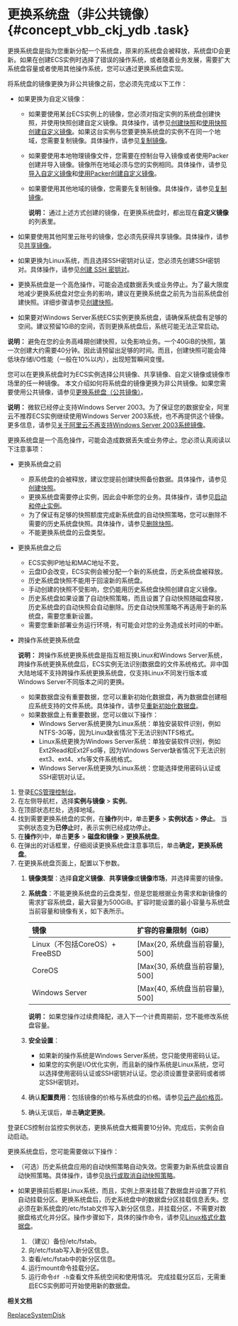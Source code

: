 # 更换系统盘（非公共镜像） {#concept_vbb_ckj_ydb .task}

更换系统盘是指为您重新分配一个系统盘，原来的系统盘会被释放，系统盘ID会更新。如果在创建ECS实例时选择了错误的操作系统，或者随着业务发展，需要扩大系统盘容量或者使用其他操作系统，您可以通过更换系统盘实现。

将系统盘的镜像更换为非公共镜像之前，您必须先完成以下工作：

-   如果更换为自定义镜像：
    -   如果要使用某台ECS实例上的镜像，您必须对指定实例的系统盘创建快照，并使用快照创建自定义镜像。具体操作，请参见[创建快照](../intl.zh-CN/快照/使用快照/创建快照.md#)和[使用快照创建自定义镜像](intl.zh-CN/镜像/自定义镜像/创建自定义镜像/使用快照创建自定义镜像.md#)。如果这台实例与您要更换系统盘的实例不在同一个地域，您需要复制镜像。具体操作，请参见[复制镜像](../intl.zh-CN/镜像/自定义镜像/复制镜像.md#)。
    -   如果要使用本地物理镜像文件，您需要在控制台导入镜像或者使用Packer创建并导入镜像。镜像所在地域必须与您的实例相同。具体操作，请参见[导入自定义镜像](../intl.zh-CN/镜像/自定义镜像/导入镜像/导入自定义镜像.md#)和[使用Packer创建自定义镜像](../intl.zh-CN/镜像/自定义镜像/创建自定义镜像/使用Packer创建自定义镜像.md#)。
    -   如果要使用其他地域的镜像，您需要先复制镜像。具体操作，请参见[复制镜像](../intl.zh-CN/镜像/自定义镜像/复制镜像.md#)。

        **说明：** 通过上述方式创建的镜像，在更换系统盘时，都出现在**自定义镜像**的列表里。

-   如果要使用其他阿里云账号的镜像，您必须先获得共享镜像。具体操作，请参见[共享镜像](intl.zh-CN/镜像/自定义镜像/共享镜像.md#)。
-   如果更换为Linux系统，而且选择SSH密钥对认证，您必须先创建SSH密钥对。具体操作，请参见[创建 SSH 密钥对](intl.zh-CN/安全/SSH密钥对/使用SSH密钥对.md#)。
-   更换系统盘是一个高危操作，可能会造成数据丢失或业务停止。为了最大限度地减少更换系统盘对您业务的影响，建议在更换系统盘之前先为当前系统盘创建快照。详细步骤请参见[创建快照](../intl.zh-CN/快照/使用快照/创建快照.md#)。
-   如果要对Windows Server系统ECS实例更换系统盘，请确保系统盘有足够的空间。建议预留1GiB的空间，否则更换系统盘后，系统可能无法正常启动。

**说明：** 避免在您的业务高峰期创建快照，以免影响业务。一个40GiB的快照，第一次创建大约需要40分钟。因此请预留出足够的时间。而且，创建快照可能会降低块存储I/O性能（一般在10%以内），出现短暂瞬间变慢。

您可以在更换系统盘时为ECS实例选择公共镜像、共享镜像、自定义镜像或镜像市场里的任一种镜像。 本文介绍如何将系统盘的镜像更换为非公共镜像。如果您需要使用公共镜像，请参见[更换系统盘（公共镜像）](intl.zh-CN/块存储/云盘/更换系统盘/更换系统盘（公共镜像）.md#)。

**说明：** 微软已经停止支持Windows Server 2003。为了保证您的数据安全，阿里云不推荐ECS实例继续使用Windows Server 2003系统，也不再提供这个镜像。更多信息，请参见[关于阿里云不再支持Windows Server 2003系统镜像](https://www.alibabacloud.com/help/faq-detail/59513.htm)。

更换系统盘是一个高危操作，可能会造成数据丢失或业务停止。您必须认真阅读以下注意事项：

-   更换系统盘之前
    -   原系统盘的会被释放，建议您提前创建快照备份数据。具体操作，请参见[创建快照](../intl.zh-CN/快照/使用快照/创建快照.md#)。
    -   更换系统盘需要停止实例，因此会中断您的业务。具体操作，请参见[启动和停止实例](../intl.zh-CN/实例/管理实例/启动和停止实例.md#)。
    -   为了保证有足够的快照额度完成新系统盘的自动快照策略，您可以删除不需要的历史系统盘快照。具体操作，请参见[删除快照](../intl.zh-CN/快照/使用快照/删除快照.md#)。
    -   不能更换系统盘的云盘类型。
-   更换系统盘之后
    -   ECS实例IP地址和MAC地址不变。
    -   云盘ID会改变，ECS实例会被分配一个新的系统盘，历史系统盘被释放。
    -   历史系统盘快照不能用于回滚新的系统盘。
    -   手动创建的快照不受影响，您仍能用历史系统盘快照创建自定义镜像。
    -   历史系统盘如果设置了自动快照策略，而且设置了自动快照随磁盘释放，历史系统盘的自动快照会自动删除。历史自动快照策略不再适用于新的系统盘，需要您重新设置。
    -   需要您重新部署业务运行环境，有可能会对您的业务造成长时间的中断。
-   跨操作系统更换系统盘

    **说明：** 跨操作系统更换系统盘是指互相互换Linux和Windows Server系统，跨操作系统更换系统盘后，ECS实例无法识别数据盘的文件系统格式。非中国大陆地域不支持跨操作系统更换系统盘，仅支持Linux不同发行版本或Windows Server不同版本之间的更换。

    -   如果数据盘没有重要数据，您可以重新初始化数据盘，再为数据盘创建相应系统支持的文件系统。具体操作，请参见[重新初始化数据盘](intl.zh-CN/块存储/云盘/重新初始化云盘/重新初始化系统盘.md#)。
    -   如果数据盘上有重要数据，您可以做以下操作：
        -   Windows Server系统更换为Linux系统：单独安装软件识别，例如NTFS-3G等，因为Linux缺省情况下无法识别NTFS格式。
        -   Linux系统更换为Windows Server系统：单独安装软件识别，例如Ext2Read和Ext2Fsd等，因为Windows Server缺省情况下无法识别ext3、ext4、xfs等文件系统格式。
        -   Windows Server系统更换为Linux系统：您能选择使用密码认证或SSH密钥对认证。

1.  登录[ECS管理控制台](https://ecs.console.aliyun.com)。
2.  在左侧导航栏，选择**实例与镜像** \> **实例**。
3.  在顶部状态栏处，选择地域。
4.  找到需要更换系统盘的实例，在**操作**列中，单击**更多** \> **实例状态** \> **停止**。 当实例状态变为**已停止**时，表示实例已经成功停止。
5.  在**操作**列中，单击**更多** \> **磁盘和镜像** \> **更换系统盘**。
6.  在弹出的对话框里，仔细阅读更换系统盘注意事项后，单击**确定，更换系统盘**。
7.  在更换系统盘页面上，配置以下参数。 
    1.  **镜像类型**：选择**自定义镜像**、**共享镜像**或**镜像市场**，并选择需要的镜像。
    2.  **系统盘**：不能更换系统盘的云盘类型，但是您能根据业务需求和新镜像的需求扩容系统盘，最大容量为500GiB。扩容时能设置的最小容量与系统盘当前容量和镜像有关，如下表所示。 

        |镜像|扩容的容量限制（GiB）|
        |:-|:-----------|
        |Linux（不包括CoreOS）+ FreeBSD|\[Max\{20, 系统盘当前容量\}, 500\]|
        |CoreOS|\[Max\{30, 系统盘当前容量\}, 500\]|
        |Windows Server|\[Max\{40, 系统盘当前容量\}, 500\]|

        **说明：** 如果您操作过续费降配，进入下一个计费周期前，您不能修改系统盘容量。

    3.  **安全设置**： 
        -   如果新的操作系统是Windows Server系统，您只能使用密码认证。
        -   如果您的实例是I/O优化实例，而且新的操作系统是Linux系统，您可以选择使用密码认证或SSH密钥对认证。您必须设置登录密码或者绑定SSH密钥对。
    4.  确认**配置费用**：包括镜像的价格与系统盘的价格。请参见[云产品价格页](https://www.alibabacloud.com/zh/product/ecs#pricing)。
    5.  确认无误后，单击**确定更换**。

登录ECS控制台监控实例状态，更换系统盘大概需要10分钟。完成后，实例会自动启动。

更换系统盘后，您可能需要做以下操作：

-   （可选）历史系统盘应用的自动快照策略自动失效。您需要为新系统盘设置自动快照策略。具体操作，请参见[执行或取消自动快照策略](../intl.zh-CN/快照/使用自动快照策略/执行或取消自动快照策略.md#)。
-   如果更换前后都是Linux系统，而且，实例上原来挂载了数据盘并设置了开机自动挂载分区。更换系统盘后，历史系统盘中的数据盘分区挂载信息丢失。您必须在新系统盘的/etc/fstab文件写入新分区信息，并挂载分区，不需要对数据盘格式化并分区。操作步骤如下，具体的操作命令，请参见[Linux格式化数据盘](../intl.zh-CN/个人版快速入门/格式化数据盘/Linux格式化数据盘.md#)。

    1.  （建议）备份/etc/fstab。
    2.  向/etc/fstab写入新分区信息。
    3.  查看/etc/fstab中的新分区信息。
    4.  运行mount命令挂载分区。
    5.  运行命令`df -h`查看文件系统空间和使用情况。
    完成挂载分区后，无需重启ECS实例即可开始使用新的数据盘。


**相关文档**  


[ReplaceSystemDisk](../intl.zh-CN/API参考/块存储/ReplaceSystemDisk.md#)

